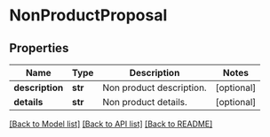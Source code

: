 # NonProductProposal

## Properties
Name | Type | Description | Notes
------------ | ------------- | ------------- | -------------
**description** | **str** | Non product description. | [optional] 
**details** | **str** | Non product details. | [optional] 

[[Back to Model list]](../README.md#documentation-for-models) [[Back to API list]](../README.md#documentation-for-api-endpoints) [[Back to README]](../README.md)

